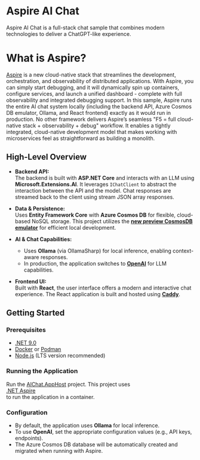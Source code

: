 # Aspire AI Chat

Aspire AI Chat is a full-stack chat sample that combines modern technologies to deliver a ChatGPT-like experience.

# What is Aspire?

[Aspire](https://learn.microsoft.com/dotnet/aspire/) is a new cloud-native stack that streamlines the development, orchestration, and observability of distributed applications. With Aspire, you can simply start debugging, and it will dynamically spin up containers, configure services, and launch a unified dashboard - complete with full observability and integrated debugging support. In this sample, Aspire runs the entire AI chat system locally (including the backend API, Azure Cosmos DB emulator, Ollama, and React frontend) exactly as it would run in production. No other framework delivers Aspire’s seamless "F5 = full cloud-native stack + observability + debug" workflow. It enables a tightly integrated, cloud-native development model that makes working with microservices feel as straightforward as building a monolith.

## High-Level Overview

- **Backend API:**  
  The backend is built with **ASP.NET Core** and interacts with an LLM using **Microsoft.Extensions.AI**. It leverages `IChatClient` to abstract the interaction between the API and the model. Chat responses are streamed back to the client using stream JSON array responses.

- **Data & Persistence:**  
  Uses **Entity Framework Core** with **Azure Cosmos DB** for flexible, cloud-based NoSQL storage. This project utilizes the [**new preview CosmosDB emulator**](https://learn.microsoft.com/azure/cosmos-db/emulator-linux) for efficient local development.

- **AI & Chat Capabilities:**  
  - Uses **Ollama** (via OllamaSharp) for local inference, enabling context-aware responses.  
  - In production, the application switches to [**OpenAI**](https://openai.com/) for LLM capabilities.

- **Frontend UI:**  
  Built with **React**, the user interface offers a modern and interactive chat experience. The React application is built and hosted using [**Caddy**](https://caddyserver.com/).

## Getting Started

### Prerequisites

- [.NET 9.0](https://dotnet.microsoft.com/en-us/download/dotnet/9.0)
- [Docker](https://www.docker.com/get-started) or [Podman](https://podman-desktop.io/)
- [Node.js](https://nodejs.org/) (LTS version recommended)

### Running the Application

Run the [AIChat.AppHost](AIChat.AppHost) project. This project uses  
[.NET Aspire](https://learn.microsoft.com/en-us/dotnet/aspire/get-started/aspire-overview)  
to run the application in a container.

### Configuration

- By default, the application uses **Ollama** for local inference.  
- To use **OpenAI**, set the appropriate configuration values (e.g., API keys, endpoints).  
- The Azure Cosmos DB database will be automatically created and migrated when running with Aspire.

